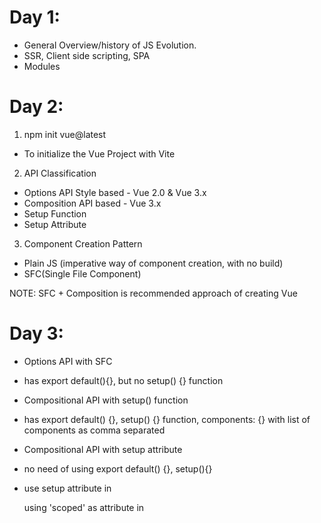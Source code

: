 Day 1:
=====

- General Overview/history of JS Evolution.
- SSR, Client side scripting, SPA
- Modules


Day 2:
=====

1. npm init vue@latest

- To initialize the Vue Project with Vite


2. API Classification

 - Options API Style based - Vue 2.0 & Vue 3.x
 - Composition API based - Vue 3.x 
  - Setup Function
  - Setup Attribute


3. Component Creation Pattern

 - Plain JS (imperative way of component creation, with no build)
 - SFC(Single File Component)


 NOTE: SFC + Composition is recommended approach of creating Vue

Day 3:
=======

- Options API with SFC
 - has export default(){}, but no setup() {} function

- Compositional API with setup() function
 - has export default() {}, setup() {} function, components: {} with list of components as comma separated

- Compositional API with setup attribute
 - no need of using export default() {}, setup(){}
 - use setup attribute in <script> tag
 - writing JS in script tag and refer the variables directly in <template> tag.

- assignment

- 2 types of registration
 - Global
 - Local

- install vue devtools,
- customElements
- data attributes
- components can also be referred using <HelloWorld> <hello-world> - either as camel case or 
- builder pattern is same as chaining as in jQuery.
- camel case way of registering component has more advantage rather than any other case.

- Templates:
 - data binding
 - View
 - Static & Dynamic Templates

- MVC Architecture:
 - Vue is based on MVC & Flex


- Interpolation:
 - {{}} same as Angular


Day 4:
=====

- Directives
 - adding behaviour to HTML elements.
 
 Code resue patterns
  1. Components
  2. Composables(Hooks)
  3. Directives

- every component is a custom element rendered in browser

Built-in Directives:
 - v-if, v-for, v-else

v-html
 - Used as vice-versa for interpolation or simple can be used as {{}}


Component Driven Design Principle
- 


1. Static prop passing: 
Props Drilling / Props pattern
- passing props from Parent component to Child Component


Using Options API - Props pattern

 - inside export default{}, use 'props' key with array of strings as value.


Compositional API with setup() function.
 - inside setup() function, return as Object with key as 'props'.
 - Example: setup() {return {props} }


Compositional API with setup() function.
 - parent component no change.
 - only in child component, use defineProps(['title']) to access the appropriate props inside child comp.
 - NOTE: need to import child component in parent comp.


 2. Pass dynamic props to component.

 - use v-bind to pass property values


- Setting value for default props
 - use defineProps({ '<prop-name>' : { default: '<value as string>' } })



- Property Validation:
 - Example 1: 
  defineProps({
      title: {
          default: 'This is default title',
          type: String, // ==> type Validation
          required: true // => if the property is required
      }

- History of Object oriented Language vs object based lang
- SGML, GML
- JS is object based language
Books:
1. object oriented analysis and design book
2. Lambda Calculus 
3. JS: Good Parts

Links: 

http://dmitrysoshnikov.com/ecmascript/javascript-the-core-2nd-edition/
https://www.youtube.com/watch?v=3VQ382QG-y4



Day 5:

- setting props manually will give warning message

Example: Set operation on key "title" failed: target is readonly.

- Passing props from Parent Component to Child Component.


State Pattern:
 - Non Reactive
 - Reactive

Event Handling:

Syntax:
- 1. v-on:<name of the event>: "handler"
- 2. @click="handler" directive

1. Options API Example:

export default {
  methods: {
    sayHello(evt) {

    }
  }
}

<button @click="sayHello"></button>

- How to pass custom props inside sayHello() ?


2. Composition API setup()

export default {
  setup() {

    function sayHello(evt) {

    }
  }

  return {
    sayHello
  }
}

3. Compositional API with setup attribute

- just a plain/ES6 function 

    function sayHello(evt) {

    }

- Multiple event listener on an element:
 - v-on:<eventname>="listener", v-on:<eventname>="listener"
 - v-on="{evetname: <listener>, eventname: <listener>}"


1. Reactive - Options API

export default {
  data() {
    return {
      counter: 0
    }
  },
  methods: {
    increment() {
      this.counter++
    }
  }
}

<element>@click="increment"</element>

2. Reactive - Compositional API with setup()

export default {
  setup() {

    let counter = 0;
    let increment = () => {
      counter++;
    }

    return {
      counter, increment
    }
  }
}

- Above won't work
- use Reactivity (manually enable in Compositional API)
- Reactivity works on Proxy principle.
- use ref(), computed(), etc,.
- ref() is a function which returns Object not value
- ref() is used for primitive data types.

Above code can be modified with ref() as below,

import { ref } from 'vue';
export default {
  setup() {

    let counter = ref(0);
    let increment = () => {
      counter.value++;
    }

    return {
      counter, increment
    }
  }
}

3. Reactive - Compositional API with setup attribute.

import { ref } from 'vue';

    let counter = ref(0);
    let increment = () => {
      counter.value++;
    }

Multiple listener for 

Day 6:

- using reactive() method, multiple properties of an object can be updated. It is NOT mutated.
- for deep convertion, use reactive(), else use shallowReactive()
- shallowReactive doesn't update nested object's key value pair.

- v-for
- :key="unique id "

Example:

<li v-for="(todo, index) in todos" :key="todo.id">
</li>

How to loop nested objects ?

- Outer use for..in
- Inner use for..of
- can use in any combination, but, above is recommended.

Assignment:

- Listing list of users.
- On Click of each user, display details of the current user.


Life-cycle:



Filtering / Sorting arrays with immutable API
-


Day 7:

Destructuring:

- Destructuring from reactive() will not update the props via code.
- To update the value of the specific keys in an object, use toRefs() wrapping reactive() method.
- Example: easy


computed()

- for caching the values.
- will not be triggered unneccesarily.

Component communication pattern:

1. Parent to Child

- props pattern

2. Child to Parent

- using defineEmits() in child component
- use @on-request="" in parent component
- for inline event emit in child component, @click="$emit('onRequest', counter++)"
- for child emits, use emit('onRequest', counter.value++)

3. Parent to Child

Fall through attributes

1. access via template
2. access via script (make a separate <script> tag to access the attributes passed from Parent to Child)

NOTE: sharing CSS styles to child component.

In Child component,

const props = defineProps(['title']);

in template, we can access with {{props.title}}

================

<script>
  export default {
    created() {
      console.log(this.$attrs);
    }
  }
  </script>


  using 'scoped' as attribute in <style> tag would override the style passed from parent to child component.

- inheritAttrs: false in export default


Slots:

- passing component as props.

fallback for slots:

- how to ? giving some content inside <slot> tag.


Named slots:

- 
In Parent:
<template>
  <Layout>
    <template v-slot="header"></template>
    <template v-slot="footer"></template>
  </Layout>
</template>

NOTE: instead of directive, we can also use #header, #footer


In Child component of Layout,
<slot name="header">
<!-- Fallback content -->
</slot>

<slot name="footer">
<!-- Fallback content -->
</slot>


Day 8:

- #default holder can be given as attribute in a slot.

Dynamic Slots:

 const h = ref('header');
- <template #[h]>


Scoped slots:

- Passing data from child to Parent.

Props drilling:

- provide / inject can be used for passing data from parent to child.

Assignment:

- 

Composables(Hooks):

- onMounted, onUnMounted lifecycle hooks to update mouse position.

Day 9:

- Lifecycle methods
- fetch as composables
- Directives
- directive accepting value.
 - in main.js, add as a chain method directive()

 directive('<name of the firective>', (<element name>, binding) => {

 })

 - binding.value, binding.modifiers.<key>


 Plugins:

 - Are 3rd party libraries.
 - using app.use()

 app.use(myPlugin, {
  /* optional options */
})


Routing assignment:

- 

Day 10:

- Routing extended

$route.params


<RouterLink :to="'product/' + item.id + '/name/' + item.name">  can be simplified as below,

<RouterLink :to="{ name: 'product', params: { id: item.id, name: item.name } }">


Redirection:

- inside routes array config we can use as below,

redirect: {name: 'home'}

- difference in using redirect key and component key is, in redirect key, the URL getting changed is reflected.

- props: true //Can also be used without using $params inside the component.



pinia - State management
